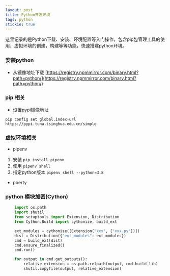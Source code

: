 ```yaml
---
layout: post
title: Python开发环境
tags: python
stickie: true
---
```



这里记录的是Python下载、安装、环境配置等入门操作，包含pip包管理工具的使用，虚拟环境的创建，构建等等功能，快速搭建python环境。



### 安装python

* 从镜像地址下载 [https://registry.npmmirror.com/binary.html?path=python/](https://registry.npmmirror.com/binary.html?path=python/)


### pip 相关

* 设置pypi镜像地址

`pip config set global.index-url https://pypi.tuna.tsinghua.edu.cn/simple`

### 虚拟环境相关

* pipenv
1. 安装 `pip install pipenv`
2. 使用 `pipenv shell`
3. 指定python版本 `pipenv shell --python=3.8`

* poerty


### python 模块加密(Cython)
```python
	import os.path
	import shutil
	from setuptools import Extension, Distribution
	from Cython.Build import cythonize, build_ext

	ext_modules = cythonize([Extension("xxx", ["xxx.py"])])
	dist = Distribution({"ext_modules": ext_modules})
	cmd = build_ext(dist)
	cmd.ensure_finalized()
	cmd.run()

	for output in cmd.get_outputs():
		relative_extension = os.path.relpath(output, cmd.build_lib)
		shutil.copyfile(output, relative_extension)

```
